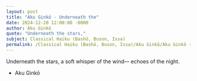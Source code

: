 ```yaml
---
layout: post
title: "Aku Ginkō - Underneath the"
date: 2024-12-28 12:00:00 -0000
author: Aku Ginkō
quote: "Underneath the stars,"
subject: Classical Haiku (Bashō, Buson, Issa)
permalink: /Classical Haiku (Bashō, Buson, Issa)/Aku Ginkō/Aku Ginkō - Underneath the
---
```


Underneath the stars,
a soft whisper of the wind—
echoes of the night.

- Aku Ginkō
